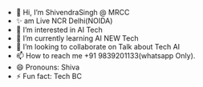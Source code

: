 - 👋 Hi, I’m ShivendraSingh @ MRCC
- ✨ am Live NCR Delhi(NOIDA)
- 👀 I’m interested in AI Tech
- 🌱 I’m currently learning AI NEW Tech
- 💞️ I’m looking to collaborate on Talk about Tech AI
- 📫 How to reach me +91 9839201133(whatsapp Only).
- 😄 Pronouns: Shiva
- ⚡ Fun fact: Tech BC


